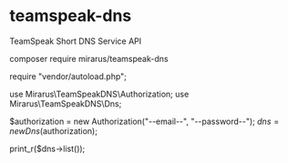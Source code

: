# teamspeak-dns
 TeamSpeak Short DNS Service API


composer require mirarus/teamspeak-dns



require "vendor/autoload.php";

use Mirarus\TeamSpeakDNS\Authorization;
use Mirarus\TeamSpeakDNS\Dns;

$authorization = new Authorization("--email--", "--password--"); 
$dns = new Dns($authorization);

print_r($dns->list());